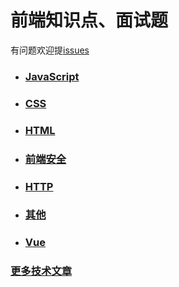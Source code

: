 # 前端知识点、面试题
有问题欢迎提[issues](https://github.com/woai3c/Front-end-basic-knowledge/issues)
* ### [JavaScript](https://github.com/woai3c/Front-end-basic-knowledge/blob/master/JavaSciprt.md)
* ### [CSS](https://github.com/woai3c/Front-end-basic-knowledge/blob/master/CSS.md)
* ### [HTML](https://github.com/woai3c/Front-end-basic-knowledge/blob/master/HTML.md)
* ### [前端安全](https://github.com/woai3c/Front-end-basic-knowledge/blob/master/%E5%89%8D%E7%AB%AF%E5%AE%89%E5%85%A8.md)
* ### [HTTP](https://github.com/woai3c/Front-end-basic-knowledge/blob/master/HTTP.md)
* ### [其他](https://github.com/woai3c/Front-end-basic-knowledge/blob/master/%E5%85%B6%E4%BB%96.md)
* ### [Vue](https://github.com/woai3c/Front-end-basic-knowledge/blob/master/vue.md)

### [更多技术文章](https://github.com/woai3c/Front-end-articles)
